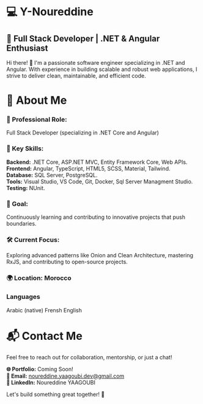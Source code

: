 # 💻 Y-Noureddine
## 🚀 Full Stack Developer | .NET & Angular Enthusiast
Hi there! 👋 I'm a passionate software engineer specializing in .NET and Angular. With experience in building scalable and robust web applications, I strive to deliver clean, maintainable, and efficient code.

# 🌟 About Me
### 💼 Professional Role: 
Full Stack Developer (specializing in .NET Core and Angular)

### 🎯 Key Skills:
<b>Backend:</b> .NET Core, ASP.NET MVC, Entity Framework Core, Web APIs. <br>
<b>Frontend:</b> Angular, TypeScript, HTML5, SCSS, Material, Tailwind. <br>
<b>Database:</b> SQL Server, PostgreSQL. <br>
<b>Tools:</b> Visual Studio, VS Code, Git, Docker, Sql Server Managment Studio. <br>
<b>Testing:</b> NUnit. <br>

### 🚀 Goal: 
Continuously learning and contributing to innovative projects that push boundaries.

### 🛠️ Current Focus: 
Exploring advanced patterns like Onion and Clean Architecture, mastering RxJS, and contributing to open-source projects.

### 🌍 Location: Morocco

### Languages
Arabic (native)
Frensh
English


# 📬 Contact Me
Feel free to reach out for collaboration, mentorship, or just a chat!

<b>🌐 Portfolio:</b> Coming Soon! <br>
<b>📧 Email:</b> noureddine.yaagoubi.dev@gmail.com <br>
<b>💼 LinkedIn:</b> Noureddine YAAGOUBI <br>

Let's build something great together! 🚀
